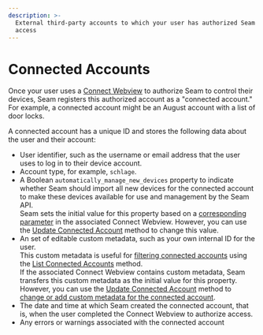 ```yaml
---
description: >-
  External third-party accounts to which your user has authorized Seam to get
  access
---
```


# Connected Accounts

Once your user uses a [Connect Webview](../connect-webviews/) to authorize Seam to control their devices, Seam registers this authorized account as a "connected account." For example, a connected account might be an August account with a list of door locks.

A connected account has a unique ID and stores the following data about the user and their account:

* User identifier, such as the username or email address that the user uses to log in to their device account.
* Account type, for example, `schlage`.
* A Boolean `automatically_manage_new_devices` property to indicate whether Seam should import all new devices for the connected account to make these devices available for use and management by the Seam API.\
  Seam sets the initial value for this property based on a [corresponding parameter](../../api-clients/connect_webviews/#connect_webview-properties) in the associated Connect Webview. However, you can use the [Update Connected Account](../../api/connected_accounts/update.md) method to change this value.
* An set of editable custom metadata, such as your own internal ID for the user.\
  This custom metadata is useful for [filtering connected accounts](filtering-connected-accounts-by-custom-metadata.md) using the [List Connected Accounts](../../api/connected_accounts/list.md) method.\
  If the associated Connect Webview contains custom metadata, Seam transfers this custom metadata as the initial value for this property. However, you can use the [Update Connected Account](../../api/connected_accounts/update.md) method to [change or add custom metadata for the connected account](adding-custom-metadata-to-a-connected-account.md).
* The date and time at which Seam created the connected account, that is, when the user completed the Connect Webview to authorize access.
* Any errors or warnings associated with the connected account

